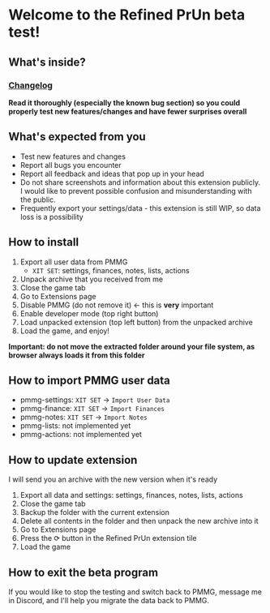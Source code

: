 # Welcome to the Refined PrUn beta test!

## What's inside?

### [Changelog](https://github.com/refined-prun/refined-prun/blob/main/CHANGELOG.md)

**Read it thoroughly (especially the known bug section) so you could
properly test new features/changes and have fewer surprises overall**

## What's expected from you

- Test new features and changes
- Report all bugs you encounter
- Report all feedback and ideas that pop up in your head
- Do not share screenshots and information about this extension publicly. I would like to
  prevent possible confusion and misunderstanding with the public.
- Frequently export your settings/data - this extension is still WIP, so data loss is a possibility

## How to install

1. Export all user data from PMMG
   - `XIT SET`: settings, finances, notes, lists, actions
2. Unpack archive that you received from me
3. Close the game tab
4. Go to Extensions page
5. Disable PMMG (do not remove it) <- this is **very** important
6. Enable developer mode (top right button)
7. Load unpacked extension (top left button) from the unpacked archive
8. Load the game, and enjoy!

**Important: do not move the extracted folder around your file system,
as browser always loads it from this folder**

## How to import PMMG user data

- pmmg-settings: `XIT SET` -> `Import User Data`
- pmmg-finance: `XIT SET` -> `Import Finances`
- pmmg-notes: `XIT SET` -> `Import Notes`
- pmmg-lists: not implemented yet
- pmmg-actions: not implemented yet

## How to update extension

I will send you an archive with the new version when it's ready

1. Export all data and settings: settings, finances, notes, lists, actions
2. Close the game tab
3. Backup the folder with the current extension
4. Delete all contents in the folder and then unpack the new archive into it
5. Go to Extensions page
6. Press the ⟳ button in the Refined PrUn extension tile
7. Load the game

## How to exit the beta program

If you would like to stop the testing and switch back to PMMG, message me in
Discord, and I'll help you migrate the data back to PMMG.
